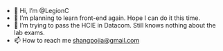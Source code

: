 - 👋 Hi, I’m @LegionC
- 👀 I’m planning to learn front-end again. Hope I can do it this time. 
- 🌱 I’m trying to pass the HCIE in Datacom. Still knows nothing about the lab exams. 
- 📫 How to reach me shangpojia@gmail.com

<!---
LegionC/LegionC is a ✨ special ✨ repository because its `README.md` (this file) appears on your GitHub profile.
You can click the Preview link to take a look at your changes.
--->
